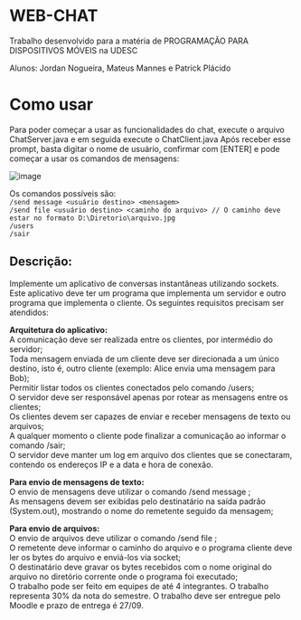 # WEB-CHAT

Trabalho desenvolvido para a matéria de PROGRAMAÇÃO PARA DISPOSITIVOS MÓVEIS na UDESC

Alunos: Jordan Nogueira, Mateus Mannes e Patrick Plácido

# Como usar

Para poder começar a usar as funcionalidades do chat, execute o arquivo ChatServer.java e em seguida execute o ChatClient.java
Após receber esse prompt, basta digitar o nome de usuário, confirmar com [ENTER] e pode começar a usar os comandos de mensagens:

![image](https://github.com/user-attachments/assets/0f0f452c-3ffc-4b12-ad4e-e612b5f2b545)

Os comandos possíveis são: </br>
`/send message <usuário destino> <mensagem>` </br> 
`/send file <usuário destino> <caminho do arquivo> // O caminho deve estar no formato D:\Diretorio\arquivo.jpg` </br>
`/users` </br> 
`/sair`

## Descrição:

Implemente um aplicativo de conversas instantâneas utilizando sockets. Este aplicativo deve ter um programa que implementa um servidor e outro programa que implementa o cliente. Os seguintes requisitos precisam ser atendidos:

**Arquitetura do aplicativo:** </br> 
A comunicação deve ser realizada entre os clientes, por intermédio do servidor; </br> 
Toda mensagem enviada de um cliente deve ser direcionada a um único destino, isto é, outro cliente (exemplo: Alice envia uma mensagem para Bob); </br> 
Permitir listar todos os clientes conectados pelo comando /users; </br> 
O servidor deve ser responsável apenas por rotear as mensagens entre os clientes; </br> 
Os clientes devem ser capazes de enviar e receber mensagens de texto ou arquivos; </br> 
A qualquer momento o cliente pode finalizar a comunicação ao informar o comando /sair; </br> 
O servidor deve manter um log em arquivo dos clientes que se conectaram, contendo os endereços IP e a data e hora de conexão. </br>

**Para envio de mensagens de texto:** </br> 
O envio de mensagens deve utilizar o comando /send message <destinatario> <mensagem>; </br> 
As mensagens devem ser exibidas pelo destinatário na saída padrão (System.out), mostrando o nome do remetente seguido da mensagem; </br> 

**Para envio de arquivos:** </br> 
O envio de arquivos deve utilizar o comando /send file <destinatario> <caminho do arquivo>; </br> 
O remetente deve informar o caminho do arquivo e o programa cliente deve ler os bytes do arquivo e enviá-los via socket; </br> 
O destinatário deve gravar os bytes recebidos com o nome original do arquivo no diretório corrente onde o programa foi executado; </br> 
O trabalho pode ser feito em equipes de até 4 integrantes. O trabalho representa 30% da nota do semestre. O trabalho deve ser entregue pelo Moodle e prazo de entrega é 27/09.

